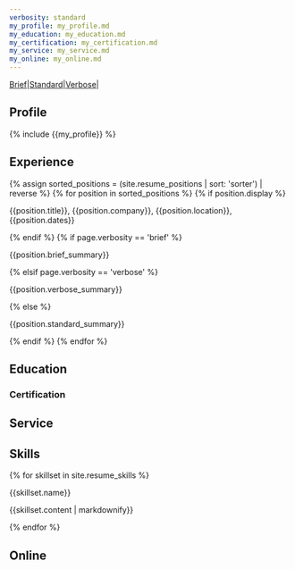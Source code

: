 ```yaml
---
verbosity: standard
my_profile: my_profile.md
my_education: my_education.md
my_certification: my_certification.md
my_service: my_service.md
my_online: my_online.md
---
```


[Brief](resume_brief.md)|[Standard](resume.md)|[Verbose](resume_verbose.md)|

## Profile
{% include {{my_profile}} %}

## Experience
{% assign sorted_positions = (site.resume_positions | sort: 'sorter') | reverse %}
{% for position in sorted_positions %}
  {% if position.display %}
<p>{{position.title}}, {{position.company}}, {{position.location}}, {{position.dates}}</p>
  {% endif %}
  {% if page.verbosity == 'brief' %}
<p>{{position.brief_summary}}</p>
  {% elsif page.verbosity == 'verbose' %}
<p>{{position.verbose_summary}}</p>
  {% else %}
<p>{{position.standard_summary}}</p>
  {% endif %}
{% endfor %}

## Education


### Certification


## Service


## Skills
{% for skillset in site.resume_skills %}
<p>{{skillset.name}}</p>
<p>{{skillset.content | markdownify}}</p>
{% endfor %}

## Online
